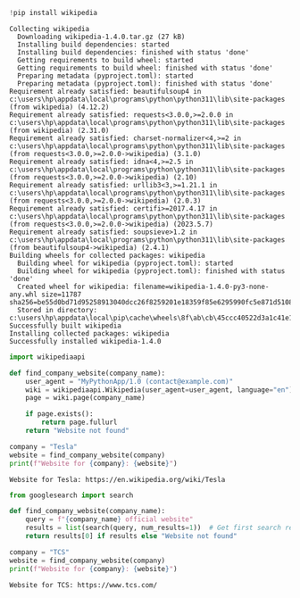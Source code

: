 ```python
!pip install wikipedia
```

    Collecting wikipedia
      Downloading wikipedia-1.4.0.tar.gz (27 kB)
      Installing build dependencies: started
      Installing build dependencies: finished with status 'done'
      Getting requirements to build wheel: started
      Getting requirements to build wheel: finished with status 'done'
      Preparing metadata (pyproject.toml): started
      Preparing metadata (pyproject.toml): finished with status 'done'
    Requirement already satisfied: beautifulsoup4 in c:\users\hp\appdata\local\programs\python\python311\lib\site-packages (from wikipedia) (4.12.2)
    Requirement already satisfied: requests<3.0.0,>=2.0.0 in c:\users\hp\appdata\local\programs\python\python311\lib\site-packages (from wikipedia) (2.31.0)
    Requirement already satisfied: charset-normalizer<4,>=2 in c:\users\hp\appdata\local\programs\python\python311\lib\site-packages (from requests<3.0.0,>=2.0.0->wikipedia) (3.1.0)
    Requirement already satisfied: idna<4,>=2.5 in c:\users\hp\appdata\local\programs\python\python311\lib\site-packages (from requests<3.0.0,>=2.0.0->wikipedia) (2.10)
    Requirement already satisfied: urllib3<3,>=1.21.1 in c:\users\hp\appdata\local\programs\python\python311\lib\site-packages (from requests<3.0.0,>=2.0.0->wikipedia) (2.0.3)
    Requirement already satisfied: certifi>=2017.4.17 in c:\users\hp\appdata\local\programs\python\python311\lib\site-packages (from requests<3.0.0,>=2.0.0->wikipedia) (2023.5.7)
    Requirement already satisfied: soupsieve>1.2 in c:\users\hp\appdata\local\programs\python\python311\lib\site-packages (from beautifulsoup4->wikipedia) (2.4.1)
    Building wheels for collected packages: wikipedia
      Building wheel for wikipedia (pyproject.toml): started
      Building wheel for wikipedia (pyproject.toml): finished with status 'done'
      Created wheel for wikipedia: filename=wikipedia-1.4.0-py3-none-any.whl size=11787 sha256=be55d0bd71d95258913040dcc26f8259201e18359f85e6295990fc5e871d5108
      Stored in directory: c:\users\hp\appdata\local\pip\cache\wheels\8f\ab\cb\45ccc40522d3a1c41e1d2ad53b8f33a62f394011ec38cd71c6
    Successfully built wikipedia
    Installing collected packages: wikipedia
    Successfully installed wikipedia-1.4.0
    


```python
import wikipediaapi

def find_company_website(company_name):
    user_agent = "MyPythonApp/1.0 (contact@example.com)"  
    wiki = wikipediaapi.Wikipedia(user_agent=user_agent, language="en")
    page = wiki.page(company_name)

    if page.exists():
        return page.fullurl
    return "Website not found"

company = "Tesla"
website = find_company_website(company)
print(f"Website for {company}: {website}")

```

    Website for Tesla: https://en.wikipedia.org/wiki/Tesla
    


```python
from googlesearch import search

def find_company_website(company_name):
    query = f"{company_name} official website"
    results = list(search(query, num_results=1))  # Get first search result
    return results[0] if results else "Website not found"

company = "TCS"
website = find_company_website(company)
print(f"Website for {company}: {website}")

```

    Website for TCS: https://www.tcs.com/
    
